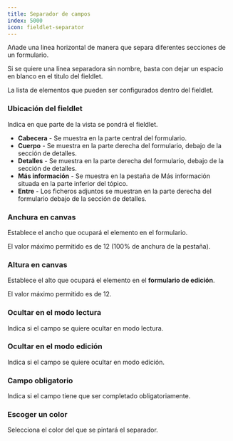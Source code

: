 ```yaml
---
title: Separador de campos
index: 5000
icon: fieldlet-separator
---
```


Añade una linea horizontal de manera que separa diferentes secciones de un formulario.

Si se quiere una línea separadora sin nombre, basta con dejar un espacio en blanco en el titulo del fieldlet.

La lista de elementos que pueden ser configurados dentro del fieldlet.

### Ubicación del fieldlet

Indica en que parte de la vista se pondrá el fieldlet.

- **Cabecera** - Se muestra en la parte central del formulario.
- **Cuerpo** - Se muestra en la parte derecha del formulario, debajo de la sección de detalles.
- **Detalles** - Se muestra en la parte derecha del formulario, debajo de la sección de detalles.
- **Más información** - Se muestra en la pestaña de Más información situada en la parte inferior del tópico.
- **Entre** - Los ficheros adjuntos se muestran en la parte derecha del formulario debajo de la sección de detalles.


### Anchura en canvas

Establece el ancho que ocupará el elemento en el formulario.

El valor máximo permitido es de 12 (100% de anchura de la pestaña).

### Altura en canvas

Establece el alto que ocupará el elemento en el **formulario de edición**.

El valor máximo permitido es de 12.

### Ocultar en el modo lectura

Indica si el campo se quiere ocultar en modo lectura.

### Ocultar en el modo edición

Indica si el campo se quiere ocultar en modo edición.

### Campo obligatorio

Indica si el campo tiene que ser completado obligatoriamente.

### Escoger un color

Selecciona el color del que se pintará el separador.

